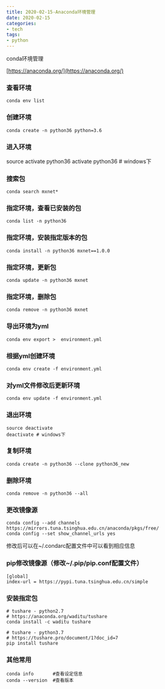 ```yaml
---
title: 2020-02-15-Anaconda环境管理
date: 2020-02-15
categories:
- tech
tags:
- python
---
```


conda环境管理
<!-- more -->

[https://anaconda.org/](https://anaconda.org/)

### 查看环境
```
conda env list
```

### 创建环境
```
conda create -n python36 python=3.6
```

### 进入环境

source activate python36
activate python36  # windows下

### 搜索包

```
conda search mxnet*
```

### 指定环境，查看已安装的包

```
conda list -n python36
```

### 指定环境，安装指定版本的包

```
conda install -n python36 mxnet==1.0.0
```

### 指定环境，更新包

```
conda update -n python36 mxnet
```

### 指定环境，删除包

```
conda remove -n python36 mxnet
```

### 导出环境为yml

```
conda env export >  environment.yml
```

### 根据yml创建环境

```
conda env create -f environment.yml
```

### 对yml文件修改后更新环境

```
conda env update -f environment.yml
```

### 退出环境

```
source deactivate
deactivate # windows下
```

### 复制环境

```
conda create -n python36 --clone python36_new
```

### 删除环境

```
conda remove -n python36 --all
```

### 更改镜像源

```
conda config --add channels https://mirrors.tuna.tsinghua.edu.cn/anaconda/pkgs/free/
conda config --set show_channel_urls yes
```

修改后可以在~/.condarc配置文件中可以看到相应信息

### pip修改镜像源（修改~/.pip/pip.conf配置文件）

```
[global]
index-url = https://pypi.tuna.tsinghua.edu.cn/simple
```

### 安装指定包
```
# tushare - python2.7
# https://anaconda.org/waditu/tushare
conda install -c waditu tushare

# tushare - python3.7
# https://tushare.pro/document/1?doc_id=7
pip install tushare

```

### 其他常用

```
conda info       #查看设定信息
conda --version  #查看版本

```


